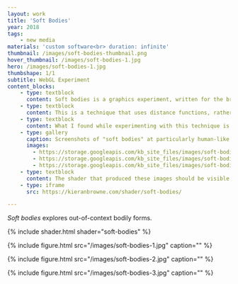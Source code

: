 ```yaml
---
layout: work
title: 'Soft Bodies'
year: 2018
tags:
    - new media
materials: 'custom software<br> duration: infinite'
thumbnail: /images/soft-bodies-thumbnail.png
hover_thumbnail: /images/soft-bodies-1.jpg
hero: /images/soft-bodies-1.jpg
thumbshape: 1/1
subtitle: WebGL Experiment
content_blocks:
    - type: textblock
      content: Soft bodies is a graphics experiment, written for the browser that makes use of OpenGL shaders and the ["ray marching"](https://en.wikipedia.org/wiki/Ray_marching) algorithm.
    - type: textblock
      content: This is a technique that uses distance functions, rather than geometry to produce 3 dimensional imagery. Because no geometry is being manipulated its possible to the resulting shapes fluidly.
    - type: textblock
      content: What I found while experimenting with this technique is that the resulting imagery can look very organic and alive. 
    - type: gallery
      caption: Screenshots of "soft bodies" at particularly human-like moments.  
      images:
        - https://storage.googleapis.com/kb_site_files/images/soft-bodies-1.jpg
        - https://storage.googleapis.com/kb_site_files/images/soft-bodies-2.jpg
        - https://storage.googleapis.com/kb_site_files/images/soft-bodies-3.jpg
    - type: textblock
      content: The shader that produced these images should be visible below. If it does not appear, try refreshing the page or opening this page on a different device.
    - type: iframe
      src: https://kieranbrowne.com/shader/soft-bodies/

---
```


*Soft bodies* explores out-of-context bodily forms.

{% include shader.html shader="soft-bodies" %}

{% include figure.html src="/images/soft-bodies-1.jpg" caption="" %}

{% include figure.html src="/images/soft-bodies-2.jpg" caption="" %}

{% include figure.html src="/images/soft-bodies-3.jpg" caption="" %}

